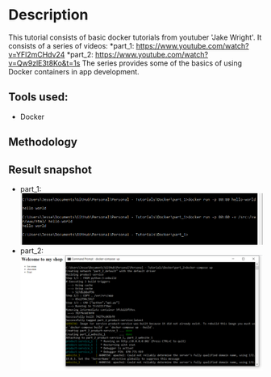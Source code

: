 # Description
This tutorial consists of basic docker tutorials from youtuber 'Jake Wright'. It consists of a series of videos:
   *part_1: https://www.youtube.com/watch?v=YFl2mCHdv24
   *part_2: https://www.youtube.com/watch?v=Qw9zlE3t8Ko&t=1s
The series provides some of the basics of using Docker containers in app development. 

## Tools used:
   * Docker
   
## Methodology

## Result snapshot
   * part_1: ![](Images/part_1.PNG)
   * part_2:	![](Images/part_2.PNG)

